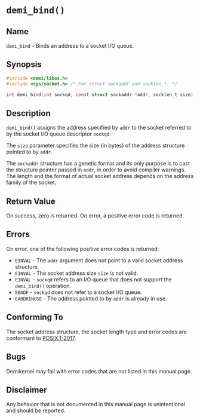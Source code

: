 # `demi_bind()`

## Name

`demi_bind` - Binds an address to a socket I/O queue.

## Synopsis

```c
#include <demi/libos.h>
#include <sys/socket.h> /* For struct sockaddr and socklen_t. */

int demi_bind(int sockqd, const struct sockaddr *addr, socklen_t size);
```

## Description

`demi_bind()` assigns the address specified by `addr` to the socket referred to by the socket I/O queue descriptor
`sockqd`.

The `size` parameter specifies the size (in bytes) of the address structure pointed to by `addr`.

The `sockaddr` structure has a genetic format and its only purpose is to cast the structure pointer passed in `addr`, in
order to avoid compiler warnings. The length and the format of actual socket address depends on the address family of
the socket.

## Return Value

On success, zero is returned. On error, a positive error code is returned.

## Errors

On error, one of the following positive error codes is returned:

- `EINVAL` - The `addr` argument does not point to a valid socket address structure.
- `EINVAL` - The socket address size `size` is not valid.
- `EINVAL` - `sockqd` refers to an I/O queue that does not support the `demi_bind()` operation.
- `EBADF` - `sockqd` does not refer to a socket I/O queue.
- `EADDRINUSE` - The address pointed to by `addr` is already in use.

## Conforming To

The socket address structure, the socket length type and error codes are conformant to
[POSIX.1-2017](https://pubs.opengroup.org/onlinepubs/9699919799/nframe.html).

## Bugs

Demikernel may fail with error codes that are not listed in this manual page.

## Disclaimer

Any behavior that is not documented in this manual page is unintentional and should be reported.
